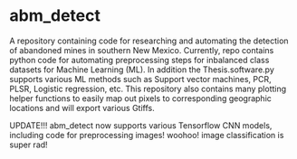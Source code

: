 # abm_detect
A repository containing code for researching and automating the detection of abandoned mines in southern New Mexico.
Currently, repo contains python code for automating preprocessing steps for inbalanced class datasets for Machine Learning (ML).
In addition the Thesis.software.py supports various ML methods such as Support vector machines, PCR, PLSR, Logistic regression, etc.
This repository also contains many plotting helper functions to easily map out pixels to corresponding geographic locations and will export various Gtiffs.

UPDATE!!! abm_detect now supports various Tensorflow CNN models, including code for preprocessing images! woohoo! image classification is super rad! 
